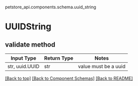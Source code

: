 petstore_api.components.schema.uuid_string
# UUIDString

## validate method
Input Type | Return Type | Notes
------------ | ------------- | -------------
str, uuid.UUID | str | value must be a uuid

[[Back to top]](#top) [[Back to Component Schemas]](../../../README.md#Component-Schemas) [[Back to README]](../../../README.md)
